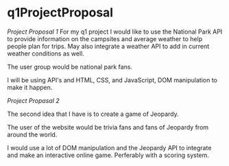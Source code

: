 # q1ProjectProposal
 *Project Proposal 1*
 For my q1 project I would like to use the National Park API to provide information on the campsites and average weather to help people plan for trips.  May also integrate a weather API to add in current weather conditions as well.
 
 The user group would be national park fans.
 
 I will be using API's and HTML, CSS, and JavaScript, DOM manipulation to make it happen.
 
 
 
 *Project Propasal 2*
 
 The second idea that I have is to create a game of Jeopardy.
 
 The user of the website would be trivia fans and fans of Jeopardy from around the world.
 
 I would use a lot of DOM manipulation and the Jeopardy API to integrate and make an interactive online game.  Perferably with a scoring system.
